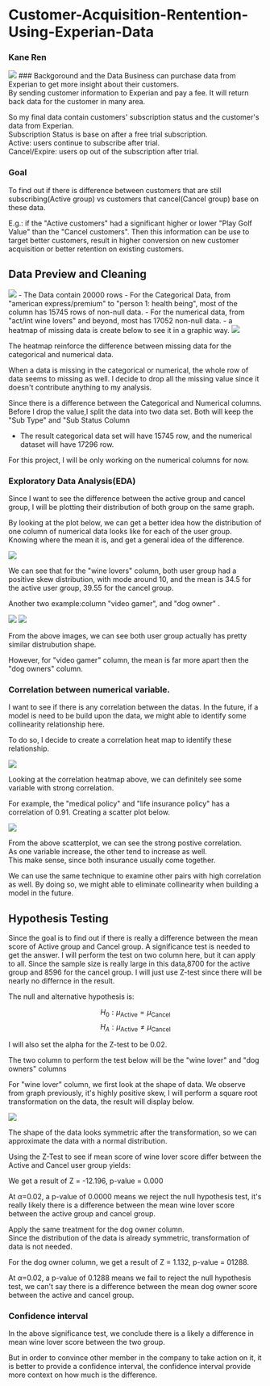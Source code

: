 # Customer-Acquisition-Rentention-Using-Experian-Data
### Kane Ren
<img src="image/experian.png">
### Backgoround and the Data
Business can purchase data from Experian to get more insight about their customers.
<br>
By sending customer information to Experian and pay a fee. It will return back data for the customer in many area.

So my final data contain customers' subscription status and the customer's data from Experian.
<br>
Subscription Status is base on after a free trial subscription.
<br>
Active: users continue to subscribe after trial.<br>
Cancel/Expire: users op out of the subscription after trial.
### Goal
To find out if there is difference between customers that are still subscribing(Active group) vs customers that cancel(Cancel group) base on these data.

E.g.: if the "Active customers" had a significant higher or lower "Play Golf Value" than the "Cancel customers". Then this information can be use to target better customers, result in higher conversion on new customer acquisition or better retention on existing customers.

## Data Preview and Cleaning
<img src="image/data structure.png">
- The Data contain 20000 rows
- For the Categorical Data, from "american express/premium" to "person 1: health being", most of the column has 15745 rows of non-null data.
- For the numerical data, from "act/int wine lovers" and beyond, most has 17052 non-null data.
- a heatmap of missing data is create below to see it in a graphic way.

<img src="image/missing data.png">

The heatmap reinforce the difference between missing data for the categorical and numerical data.

When a data is missing in the categorical or numerical, the whole row of data seems to missing as well. I decide to drop all the missing value since it doesn't contribute anything to my analysis.

Since there is a difference between the Categorical and Numerical columns. Before I drop the value,I split the data into two data set. Both will keep the "Sub Type" and "Sub Status Column
  - The result categorical data set will have 15745 row, and the numerical dataset will have 17296 row.

For this project, I will be only working on the numerical columns for now.

### Exploratory Data Analysis(EDA)
Since I want to see the difference between the active group and cancel group, I will be plotting their distribution of both group on the same graph.

By looking at the plot below, we can get a better idea how the distribution of one column of numerical data looks like for each of the user group. Knowing where the mean it is, and get a general idea of the difference.

<img src="image/ wine lovers.png">

We can see that for the "wine lovers" column, both user group had a positive skew distribution, with mode around 10, and the mean is 34.5 for the active user group, 39.55 for the cancel group.

Another two example:column "video gamer", and "dog owner" .

<img src="image/video gamer.png">
<img src="image/ dog owners.png">

From the above images, we can see both user group actually has pretty similar distrubution shape.

However, for "video gamer" column, the mean is far more apart then the "dog owners" column.

### Correlation between numerical variable.
I want to see if there is any correlation between the datas. In the future, if a model is need to be build upon the data, we might able to identify some collinearity relationship here.

To do so, I decide to create a correlation heat map to identify these relationship.

<img src="image/corr heatmap.png">

Looking at the correlation heatmap above, we can definitely see some variable with strong correlation.

For example, the "medical policy" and "life insurance policy" has a correlation of 0.91. Creating a scatter plot below.

<img src="image/sample scatter.png">

From the above scatterplot, we can see the strong postive correlation.
<BR>
As one variable increase, the other tend to increase as well.
<BR>
This make sense, since both insurance usually come together.

We can use the same technique to examine other pairs with high correlation as well. By doing so, we might able to eliminate collinearity when building a model in the future.

## Hypothesis Testing

Since the goal is to find out if there is really a difference between the mean score of Active group and Cancel group. A significance test is needed to get the answer. I will perform the test on two column here, but it can apply to all. Since the sample size is really large in this data,8700 for the active group and 8596 for the cancel group. I will just use Z-test since there will be nearly no differnce in the result.

The null and alternative hypothesis is:

$$ H_0: \mu_\text{Active} =  \mu_\text{Cancel} $$
$$ H_A: \mu_\text{Active} \neq  \mu_\text{Cancel} $$

I will also set the alpha for the Z-test to be 0.02.

The two column to perform the test below will be the "wine lover" and "dog owners" columns

For "wine lover" column, we first look at the shape of data. We observe from graph previously, it's highly positive skew, I will perform a square root transformation on the data, the result will display below.

<img src="image/data transform.png">

The shape of the data looks symmetric after the transformation, so we can approximate the data with a normal distribution.

Using the Z-Test to see if mean score of wine lover score differ between the Active and Cancel user group yields:

We get a result of Z = -12.196, p-value = 0.000

At $\alpha$=0.02, a p-value of 0.0000 means we reject the null hypothesis test, it's really likely there is a difference between the mean wine lover score between the active group and cancel group.

Apply the same treatment for the dog owner column.
<BR>
Since the distribution of the data is already symmetric, transformation of data is not needed.

For the dog owner column, we get a result of Z = 1.132, p-value = 01288.

At $\alpha$=0.02, a p-value of 0.1288 means we fail to reject the null hypothesis test, we can't say there is a difference between the mean dog owner score between the active and cancel group.

### Confidence interval
In the above significance test, we conclude there is a likely a difference in mean wine lover score between the two group. <BR>

But in order to convince other member in the company to take action on it, it is better to provide a confidence interval, the confidence interval provide more context on how much is the difference.
